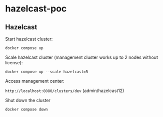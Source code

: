 # hazelcast-poc

## Hazelcast

Start hazelcast cluster:

```docker compose up```

Scale hazelcast cluster (management cluster works up to 2 nodes without license):

```docker compose up --scale hazelcast=5```

Access management center:

```http://localhost:8080/clusters/dev``` (admin/hazelcast12)

Shut down the cluster

```docker compose down```

